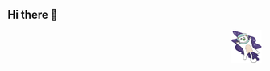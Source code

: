 <!--![gato burro voando no espaço de capacete gif](/kity_space.gif) !-->

<p align="left">
 
 ## Hi there 👋

</p>

<p align="right">
 <img src="/kity_space.gif" alt="gato%20burro%20no%20espaço" width="60px" height="65px" position="relative"/>
</p>


</div>

<!--
**ddr669/ddr669** is a ✨ _special_ ✨ repository because its `README.md` (this file) appears on your GitHub profile.

Here are some ideas to get you started:

- 🔭 I’m currently working on ...
- 🌱 I’m currently learning ...
- 👯 I’m looking to collaborate on ...
- 🤔 I’m looking for help with ...
- 💬 Ask me about ...
- 📫 How to reach me: ...
- 😄 Pronouns: ...
- ⚡ Fun fact: ...
-->
